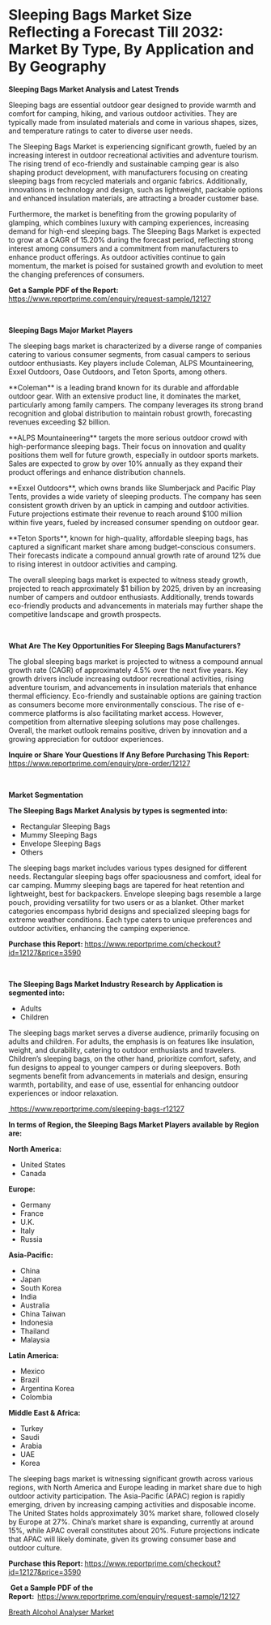 <p><h1>Sleeping Bags Market Size Reflecting a Forecast Till 2032: Market By Type, By Application and By Geography</h1></p><p><strong>Sleeping Bags Market Analysis and Latest Trends</strong></p>
<p><p>Sleeping bags are essential outdoor gear designed to provide warmth and comfort for camping, hiking, and various outdoor activities. They are typically made from insulated materials and come in various shapes, sizes, and temperature ratings to cater to diverse user needs. </p><p>The Sleeping Bags Market is experiencing significant growth, fueled by an increasing interest in outdoor recreational activities and adventure tourism. The rising trend of eco-friendly and sustainable camping gear is also shaping product development, with manufacturers focusing on creating sleeping bags from recycled materials and organic fabrics. Additionally, innovations in technology and design, such as lightweight, packable options and enhanced insulation materials, are attracting a broader customer base.</p><p>Furthermore, the market is benefiting from the growing popularity of glamping, which combines luxury with camping experiences, increasing demand for high-end sleeping bags. The Sleeping Bags Market is expected to grow at a CAGR of 15.20% during the forecast period, reflecting strong interest among consumers and a commitment from manufacturers to enhance product offerings. As outdoor activities continue to gain momentum, the market is poised for sustained growth and evolution to meet the changing preferences of consumers.</p></p>
<p><strong>Get a Sample PDF of the Report:&nbsp;</strong> <a href="https://www.reportprime.com/enquiry/request-sample/12127?utm_campaign=3310&utm_medium=2&utm_source=Github&utm_content=ia&utm_term=18032025&utm_id=sleeping-bags">https://www.reportprime.com/enquiry/request-sample/12127</a></p>
<p>&nbsp;</p>
<p><strong>Sleeping Bags Major Market Players</strong></p>
<p><p>The sleeping bags market is characterized by a diverse range of companies catering to various consumer segments, from casual campers to serious outdoor enthusiasts. Key players include Coleman, ALPS Mountaineering, Exxel Outdoors, Oase Outdoors, and Teton Sports, among others. </p><p>**Coleman** is a leading brand known for its durable and affordable outdoor gear. With an extensive product line, it dominates the market, particularly among family campers. The company leverages its strong brand recognition and global distribution to maintain robust growth, forecasting revenues exceeding $2 billion.</p><p>**ALPS Mountaineering** targets the more serious outdoor crowd with high-performance sleeping bags. Their focus on innovation and quality positions them well for future growth, especially in outdoor sports markets. Sales are expected to grow by over 10% annually as they expand their product offerings and enhance distribution channels.</p><p>**Exxel Outdoors**, which owns brands like Slumberjack and Pacific Play Tents, provides a wide variety of sleeping products. The company has seen consistent growth driven by an uptick in camping and outdoor activities. Future projections estimate their revenue to reach around $100 million within five years, fueled by increased consumer spending on outdoor gear.</p><p>**Teton Sports**, known for high-quality, affordable sleeping bags, has captured a significant market share among budget-conscious consumers. Their forecasts indicate a compound annual growth rate of around 12% due to rising interest in outdoor activities and camping.</p><p>The overall sleeping bags market is expected to witness steady growth, projected to reach approximately $1 billion by 2025, driven by an increasing number of campers and outdoor enthusiasts. Additionally, trends towards eco-friendly products and advancements in materials may further shape the competitive landscape and growth prospects.</p></p>
<p>&nbsp;</p>
<p><strong>What Are The Key Opportunities For Sleeping Bags Manufacturers?</strong></p>
<p><p>The global sleeping bags market is projected to witness a compound annual growth rate (CAGR) of approximately 4.5% over the next five years. Key growth drivers include increasing outdoor recreational activities, rising adventure tourism, and advancements in insulation materials that enhance thermal efficiency. Eco-friendly and sustainable options are gaining traction as consumers become more environmentally conscious. The rise of e-commerce platforms is also facilitating market access. However, competition from alternative sleeping solutions may pose challenges. Overall, the market outlook remains positive, driven by innovation and a growing appreciation for outdoor experiences.</p></p>
<p><strong>Inquire or Share Your Questions If Any Before Purchasing This Report:</strong> <a href="https://www.reportprime.com/enquiry/pre-order/12127?utm_campaign=3310&utm_medium=2&utm_source=Github&utm_content=ia&utm_term=18032025&utm_id=sleeping-bags">https://www.reportprime.com/enquiry/pre-order/12127</a></p>
<p>&nbsp;</p>
<p><strong>Market Segmentation</strong></p>
<p><strong>The Sleeping Bags Market Analysis by types is segmented into:</strong></p>
<p><ul><li>Rectangular Sleeping Bags</li><li>Mummy Sleeping Bags</li><li>Envelope Sleeping Bags</li><li>Others</li></ul></p>
<p><p>The sleeping bags market includes various types designed for different needs. Rectangular sleeping bags offer spaciousness and comfort, ideal for car camping. Mummy sleeping bags are tapered for heat retention and lightweight, best for backpackers. Envelope sleeping bags resemble a large pouch, providing versatility for two users or as a blanket. Other market categories encompass hybrid designs and specialized sleeping bags for extreme weather conditions. Each type caters to unique preferences and outdoor activities, enhancing the camping experience.</p></p>
<p><strong>Purchase this Report:&nbsp;</strong><a href="https://www.reportprime.com/checkout?id=12127&price=3590&utm_campaign=3310&utm_medium=2&utm_source=Github&utm_content=ia&utm_term=18032025&utm_id=sleeping-bags">https://www.reportprime.com/checkout?id=12127&price=3590</a></p>
<p>&nbsp;</p>
<p><strong>The Sleeping Bags Market Industry Research by Application is segmented into:</strong></p>
<p><ul><li>Adults</li><li>Children</li></ul></p>
<p><p>The sleeping bags market serves a diverse audience, primarily focusing on adults and children. For adults, the emphasis is on features like insulation, weight, and durability, catering to outdoor enthusiasts and travelers. Children’s sleeping bags, on the other hand, prioritize comfort, safety, and fun designs to appeal to younger campers or during sleepovers. Both segments benefit from advancements in materials and design, ensuring warmth, portability, and ease of use, essential for enhancing outdoor experiences or indoor relaxation.</p></p>
<p><a href="https://www.reportprime.com/sleeping-bags-r12127?utm_campaign=3310&utm_medium=2&utm_source=Github&utm_content=ia&utm_term=18032025&utm_id=sleeping-bags">&nbsp;https://www.reportprime.com/sleeping-bags-r12127</a></p>
<p><strong>In terms of Region, the Sleeping Bags Market Players available by Region are:</strong></p>
<p>
    <p> <strong> North America: </strong>
        <ul>
            <li>United States</li>
            <li>Canada</li>
        </ul>
        </p> 
    <p> <strong> Europe: </strong>
        <ul>
            <li>Germany</li>
            <li>France</li>
            <li>U.K.</li>
            <li>Italy</li>
            <li>Russia</li>
        </ul>
        </p> 
    <p> <strong> Asia-Pacific: </strong>
        <ul>
            <li>China</li>
            <li>Japan</li>
            <li>South Korea</li>
            <li>India</li>
            <li>Australia</li>
            <li>China Taiwan</li>
            <li>Indonesia</li>
            <li>Thailand</li>
            <li>Malaysia</li>
        </ul>
        </p> 
    <p> <strong> Latin America: </strong>
        <ul>
            <li>Mexico</li>
            <li>Brazil</li>
            <li>Argentina Korea</li>
            <li>Colombia</li>
        </ul>
        </p> 
    <p> <strong> Middle East & Africa: </strong>
        <ul>
            <li>Turkey</li>
            <li>Saudi</li>
            <li>Arabia</li>
            <li>UAE</li>
            <li>Korea</li>
        </ul>
    </p>
    </p>
<p><p>The sleeping bags market is witnessing significant growth across various regions, with North America and Europe leading in market share due to high outdoor activity participation. The Asia-Pacific (APAC) region is rapidly emerging, driven by increasing camping activities and disposable income. The United States holds approximately 30% market share, followed closely by Europe at 27%. China’s market share is expanding, currently at around 15%, while APAC overall constitutes about 20%. Future projections indicate that APAC will likely dominate, given its growing consumer base and outdoor culture.</p></p>
<p><strong>Purchase this Report: </strong><a href="https://www.reportprime.com/checkout?id=12127&price=3590&utm_campaign=3310&utm_medium=2&utm_source=Github&utm_content=ia&utm_term=18032025&utm_id=sleeping-bags">https://www.reportprime.com/checkout?id=12127&price=3590</a></p>
<p>&nbsp;<strong>Get a Sample PDF of the Report:&nbsp;&nbsp;</strong><a href="https://www.reportprime.com/enquiry/request-sample/12127?utm_campaign=3310&utm_medium=2&utm_source=Github&utm_content=ia&utm_term=18032025&utm_id=sleeping-bags">https://www.reportprime.com/enquiry/request-sample/12127</a></p>
<p><strong></strong></p>
<p><p><a href="https://github.com/jolinolooman/Market-Research-Report-List-1/blob/main/breath-alcohol-analyser-market.md?utm_campaign=3310&utm_medium=2&utm_source=Github&utm_content=ia&utm_term=18032025&utm_id=sleeping-bags">Breath Alcohol Analyser Market</a></p></p>